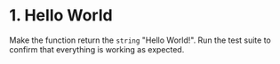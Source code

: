 # 1. Hello World

Make the function return the `string` "Hello World!".  Run the test suite to
confirm that everything is working as expected.
